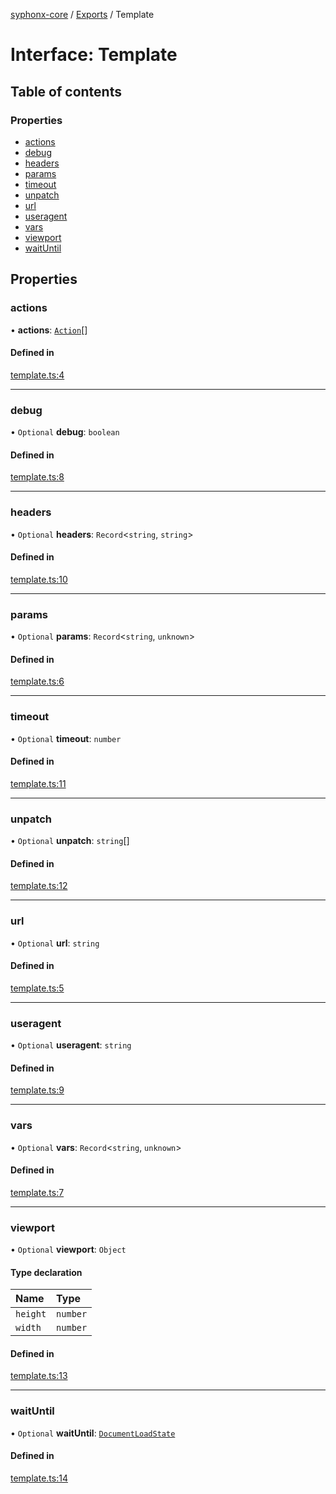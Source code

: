 [syphonx-core](../README.md) / [Exports](../modules.md) / Template

# Interface: Template

## Table of contents

### Properties

- [actions](Template.md#actions)
- [debug](Template.md#debug)
- [headers](Template.md#headers)
- [params](Template.md#params)
- [timeout](Template.md#timeout)
- [unpatch](Template.md#unpatch)
- [url](Template.md#url)
- [useragent](Template.md#useragent)
- [vars](Template.md#vars)
- [viewport](Template.md#viewport)
- [waitUntil](Template.md#waituntil)

## Properties

### actions

• **actions**: [`Action`](../modules.md#action)[]

#### Defined in

[template.ts:4](https://github.com/dtempx/syphonx-core/blob/e4f4a4f/template.ts#L4)

___

### debug

• `Optional` **debug**: `boolean`

#### Defined in

[template.ts:8](https://github.com/dtempx/syphonx-core/blob/e4f4a4f/template.ts#L8)

___

### headers

• `Optional` **headers**: `Record`<`string`, `string`\>

#### Defined in

[template.ts:10](https://github.com/dtempx/syphonx-core/blob/e4f4a4f/template.ts#L10)

___

### params

• `Optional` **params**: `Record`<`string`, `unknown`\>

#### Defined in

[template.ts:6](https://github.com/dtempx/syphonx-core/blob/e4f4a4f/template.ts#L6)

___

### timeout

• `Optional` **timeout**: `number`

#### Defined in

[template.ts:11](https://github.com/dtempx/syphonx-core/blob/e4f4a4f/template.ts#L11)

___

### unpatch

• `Optional` **unpatch**: `string`[]

#### Defined in

[template.ts:12](https://github.com/dtempx/syphonx-core/blob/e4f4a4f/template.ts#L12)

___

### url

• `Optional` **url**: `string`

#### Defined in

[template.ts:5](https://github.com/dtempx/syphonx-core/blob/e4f4a4f/template.ts#L5)

___

### useragent

• `Optional` **useragent**: `string`

#### Defined in

[template.ts:9](https://github.com/dtempx/syphonx-core/blob/e4f4a4f/template.ts#L9)

___

### vars

• `Optional` **vars**: `Record`<`string`, `unknown`\>

#### Defined in

[template.ts:7](https://github.com/dtempx/syphonx-core/blob/e4f4a4f/template.ts#L7)

___

### viewport

• `Optional` **viewport**: `Object`

#### Type declaration

| Name | Type |
| :------ | :------ |
| `height` | `number` |
| `width` | `number` |

#### Defined in

[template.ts:13](https://github.com/dtempx/syphonx-core/blob/e4f4a4f/template.ts#L13)

___

### waitUntil

• `Optional` **waitUntil**: [`DocumentLoadState`](../modules.md#documentloadstate)

#### Defined in

[template.ts:14](https://github.com/dtempx/syphonx-core/blob/e4f4a4f/template.ts#L14)

